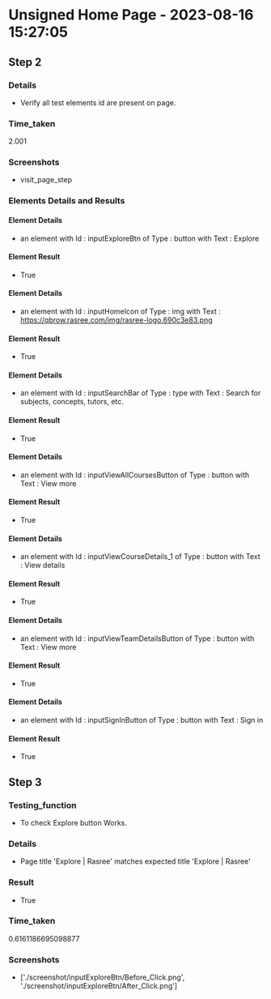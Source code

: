 
Unsigned Home Page - 2023-08-16 15:27:05
========================================

## Step 2 

### Details

- Verify all test elements id are present on page.

### Time_taken

2.001

### Screenshots

- visit_page_step

### Elements Details and Results

#### Element Details

- an element with Id : inputExploreBtn of Type :  button with Text : Explore 

#### Element Result

- True

#### Element Details

- an element with Id : inputHomeIcon of Type :  img with Text : 	https://qbrow.rasree.com/img/rasree-logo.690c3e83.png 

#### Element Result

- True

#### Element Details

- an element with Id : inputSearchBar of Type :  type with Text : Search for subjects, concepts, tutors, etc. 

#### Element Result

- True

#### Element Details

- an element with Id : inputViewAllCoursesButton of Type :  button with Text : View more 

#### Element Result

- True

#### Element Details

- an element with Id : inputViewCourseDetails_1 of Type :  button with Text : View details 

#### Element Result

- True

#### Element Details

- an element with Id : inputViewTeamDetailsButton of Type :  button with Text : View more 

#### Element Result

- True

#### Element Details

- an element with Id : inputSignInButton of Type :  button with Text : Sign in 

#### Element Result

- True

## Step 3

### Testing_function

- To check Explore button Works.

### Details

- Page title 'Explore | Rasree' matches expected title 'Explore | Rasree'

### Result

- True

### Time_taken

0.6161186695098877

### Screenshots

- ['./screenshot/inputExploreBtn/Before_Click.png', './screenshot/inputExploreBtn/After_Click.png']
  
